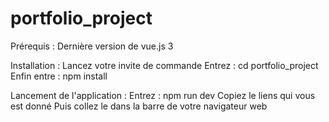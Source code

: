 # portfolio_project

Prérequis : Dernière version de vue.js 3

Installation : Lancez votre invite de commande
               Entrez : cd portfolio_project
               Enfin entre : npm install

Lancement de l'application : Entrez : npm run dev
                             Copiez le liens qui vous est donné
                             Puis collez le dans la barre de votre navigateur web
